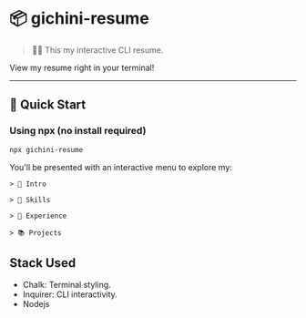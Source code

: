 # 📦 gichini-resume

> 🧑‍💻 This my interactive CLI resume.

View my resume right in your terminal!

---

## 🚀 Quick Start

### Using npx (no install required)

```bash
npx gichini-resume   
```   

You'll be presented with an interactive menu to explore my:

    > 👋 Intro

    > 🔧 Skills

    > 💼 Experience

    > 📚 Projects

## Stack Used
- Chalk: Terminal styling.
- Inquirer: CLI interactivity.
- Nodejs